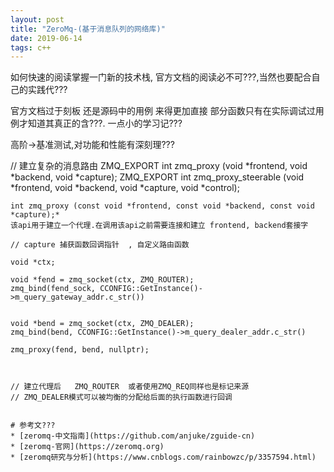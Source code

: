 ```yaml
---
layout: post
title: "ZeroMq-(基于消息队列的网络库)"
date: 2019-06-14
tags: c++
---
```


如何快速的阅读掌握一门新的技术栈,
官方文档的阅读必不可???,当然也要配合自己的实践代???

官方文档过于刻板  还是源码中的用例 来得更加直接 部分函数只有在实际调试过用例才知道其真正的含???. 一点小的学习记???



高阶->基准测试,对功能和性能有深刻理???



// 建立复杂的消息路由
ZMQ_EXPORT int zmq_proxy (void *frontend, void *backend, void *capture);
ZMQ_EXPORT int zmq_proxy_steerable (void *frontend, void *backend, void *capture, void *control);

```
int zmq_proxy (const void *frontend, const void *backend, const void *capture);*
该api用于建立一个代理.在调用该api之前需要连接和建立 frontend, backend套接字

// capture 捕获函数回调指针  , 自定义路由函数

```
    void *ctx;

    void *fend = zmq_socket(ctx, ZMQ_ROUTER);
    zmq_bind(fend_sock, CCONFIG::GetInstance()->m_query_gateway_addr.c_str()) 
 

    void *bend = zmq_socket(ctx, ZMQ_DEALER);
    zmq_bind(bend, CCONFIG::GetInstance()->m_query_dealer_addr.c_str()
   
    zmq_proxy(fend, bend, nullptr);

```


// 建立代理后   ZMQ_ROUTER  或者使用ZMQ_REQ同样也是标记来源
// ZMQ_DEALER模式可以被均衡的分配给后面的执行函数进行回调


# 参考文???
* [zeromq-中文指南](https://github.com/anjuke/zguide-cn)
* [zeromq-官网](https://zeromq.org)
* [zeromq研究与分析](https://www.cnblogs.com/rainbowzc/p/3357594.html)

 
